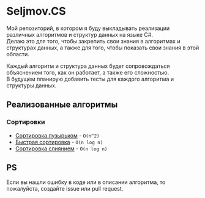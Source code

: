 # Seljmov.CS

Мой репозиторий, в котором я буду выкладывать реализации различных алгоритмов и структур данных на языке C#.   
Делаю это для того, чтобы закрепить свои знания в алгоритмах и структурах данных, а также для того, чтобы показать свои знания в этой области.  

Каждый алгоритм и структура данных будет сопровождаться объяснением того, как он работает, а также его сложностью.  
В будущем планирую добавить тесты для каждого алгоритма и структуры данных.

## Реализованные алгоритмы

### Сортировки

- [Сортировка пузырьком](/Seljmov.CS/Algorithms/BubbleSort.cs) - `O(n^2)`
- [Быстрая сортировка](/Seljmov.CS/Algorithms/QuickSort.cs) - `O(n log n)`
- [Сортировка слиянием](/Seljmov.CS/Algorithms/MergeSort.cs) - `O(n log n)`

## PS

Если вы нашли ошибку в коде или в описании алгоритма, то пожалуйста, создайте issue или pull request.